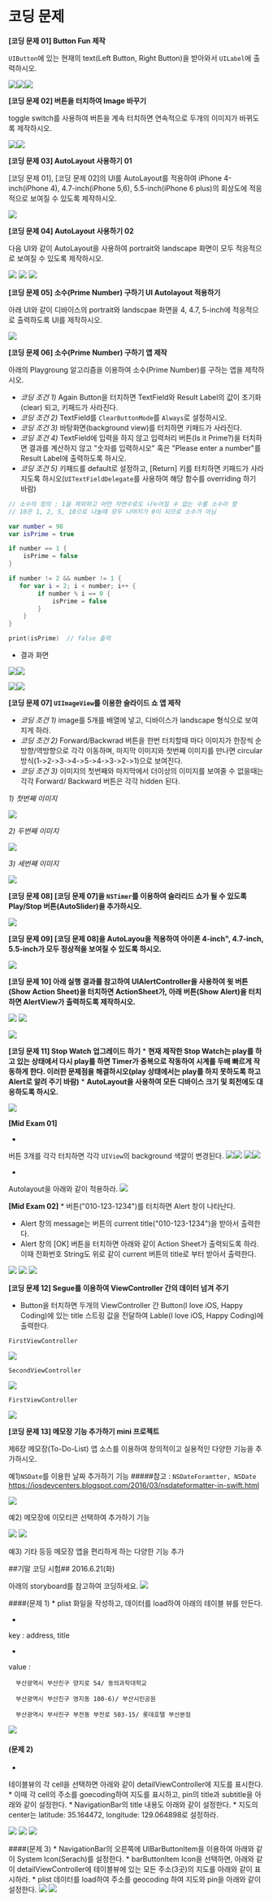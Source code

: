 # 코딩 문제


**[코딩 문제 01] Button Fun 제작**

`UIButton`에 있는 현재의 text(Left Button, Right Button)을 받아와서 `UILabel`에 출력하시오.
 
 ![](ButtonFun01.png)![](ButtonFun02.png)![](ButtonFun03.png)

**[코딩 문제 02] 버튼을 터치하여 Image 바꾸기**

toggle switch를 사용하여 버튼을 계속 터치하면 연속적으로 두개의 이미지가 바뀌도록 제작하시오.

![](ChangeIMG01_s.png)![](ChangeIMG02_s.png)

**[코딩 문제 03] AutoLayout 사용하기 01**

[코딩 문제 01], [코딩 문제 02]의 UI를 AutoLayout를 적용하여 iPhone 4-inch(iPhone 4), 4.7-inch(iPhone 5,6), 5.5-inch(iPhone 6 plus)의 회상도에 적응적으로 보여질 수 있도록 제작하시오.

![](AutoLayout_ButtonFun2.jpg)

**[코딩 문제 04] AutoLayout 사용하기 02**

다음 UI와 같이 AutoLayout을 사용하여 portrait와 landscape 화면이 모두 적응적으로 보여질 수 있도록 제작하시오.

![](HR_space01.jpg)
![](HR_space02-1.jpg)
![](HR_space03-01.jpg)

**[코딩 문제 05] 소수(Prime Number) 구하기 UI Autolayout 적용하기** 

아래 UI와 같이 디바이스의 portrait와 landscpae 화면을 4, 4.7, 5-inch에 적응적으로 출력하도록 UI를 제작하시오.

![](prime_No_AL_02.png)


**[코딩 문제 06] 소수(Prime Number) 구하기 앱 제작**

아래의 Playgroung 알고리즘을 이용하여 소수(Prime Number)를 구하는 앱을 제작하시오.
* *코딩 조건 1)*
Again Button을 터치하면 TextField와 Result Label의 값이 초기화(clear) 되고, 키패드가 사라진다.
* *코딩 조건 2)*
TextField를 `ClearButtonMode`를 `Always`로 설정하시오.
* *코딩 조건 3)*
바탕화면(background view)를 터치하면 키패드가 사라진다.
* *코딩 조건 4)*
TextField에 입력을 하지 않고 입력처리 버튼(Is it Prime?)을 터치하면 결과를 계산하지 않고 "숫자를 입력하시오" 혹은 "Please enter a number"를 Result Label에 출력하도록 하시오.
* *코딩 조건 5)* 키패드를 default로 설정하고, [Return] 키를 터치하면 키패드가 사라지도록 하시오(`UITextFieldDelegate`를 사용하여 해당 함수를 overriding 하기 바람)


```Swift
// 소수의 정의 : 1을 제외하고 어떤 자연수로도 나누어질 수 없는 수를 소수라 함
// 10은 1, 2, 5, 10으로 나눌때 모두 나머지가 0이 되므로 소수가 아님

var number = 98
var isPrime = true

if number == 1 {   
    isPrime = false
}

if number != 2 && number != 1 {
   for var i = 2; i < number; i++ {
        if number % i == 0 {
            isPrime = false
        }
    }
}

print(isPrime)  // false 출력
```
* 결과 화면

![](primeNo01.jpg)![](primeNo02.jpg)

![](primeNo03.jpg)![](primeNo04.jpg)


**[코딩 문제 07] `UIImageView`를 이용한 슬라이드 쇼 앱 제작**

* *코딩 조건 1)*
image를 5개를 배열에 넣고, 디바이스가 landscape 형식으로 보여 지게 하라.
* *코딩 조건 2)*
Forward/Backwrad 버튼을 한번 터치할때 마다 이미지가 한장씩 순방향/역방향으로 각각 이동하며, 마지막 이미지와 첫번째 이미지를 만나면 circular 방식(1->2->3->4->5->4->3->2->1)으로 보여진다.
* *코딩 조건 3)*
이미지의 첫번째와 마지막에서 더이상의 이미지를 보여줄 수 없을때는 각각 Forward/ Backward 버튼은 각각 hidden 된다. 

*1) 첫번째 이미지*

![](ShiderShower03.jpg)

*2) 두번째 이미지*

![](ShiderShower02.jpg)

*3) 세번째 이미지*

![](ShiderShower01.jpg)


**[코딩 문제 08] [코딩 문제 07]을 `NSTimer`를 이용하여 슬라리드 쇼가 될 수 있도록 Play/Stop 버튼(AutoSlider)을 추가하시오.**

![](AnimationTimer.jpg)

**[코딩 문제 09] [코딩 문제 08]을 AutoLayou을 적용하여 아이폰 4-inch", 4.7-inch, 5.5-inch가 모두 정상적을 보여질 수 있도록 하시오.**

![](AL_SliderShow.jpg)

**[코딩 문제 10] 아래 실행 결과를 참고하여 UIAlertController을 사용하여 윗 버튼(Show Action Sheet)을 터치하면 ActionSheet가, 아래 버튼(Show Alert)을 터치하면 AlertView가 출력하도록 제작하시오.**

![](01Alert.jpg) ![](02Alert.jpg)

![](03Alert.jpg)


**[코딩 문제 11] Stop Watch 업그레이드 하기**
* 
**현재 제작한 Stop Watch는 play를 하고 있는 상태에서 다시 play를 하면 Timer가 중복으로 작동하여 시계를 두배 빠르게 작동하게 한다. 이러한 문제점을 해결하시오(play 상태에서는 play를 하지 못하도록 하고 Alert로 알려 주기 바람)**
* 
**AutoLayout을 사용하여 모든 디바이스 크기 및 회전에도 대응하도록 하시오.**


![](FixStopWatch.jpg)


**[Mid Exam 01]**

* 
버튼 3개를 각각 터치하면 각각 `UIView`의 background 색깔이 변경된다.
![](midEx01-01.jpg)![](midEx01-04.jpg)
![](midEx01-03.jpg)![](midEx01-02.jpg)

* 
Autolayout을 아래와 같이 적용하라.
![](midExam01-02.png)


**[Mid Exam 02]**
* 
버튼("010-123-1234")를 터치하면 Alert 창이 나타난다.
* Alert 창의 message는 버튼의 current title("010-123-1234")을 받아서 출력한다.
* Alert 창의 [OK] 버튼을 터치하면 아래와 같이 Action Sheet가 출력되도록 하라. 이때 전화번호 String도 위로 같이 current 버튼의 title로 부터 받아서 출력한다.

![](midExam02-01.jpg) ![](midExam02-02.jpg)
![](midExam02-03.jpg)

**[코딩 문제 12]  Segue를 이용하여 ViewController 간의 데이터 넘겨 주기**

* Button을 터치하면 두개의 ViewController 간 Button(I love iOS, Happy Coding)에 있는 title 스트링 값을 전달하여 Lable(I love iOS, Happy Coding)에 출력한다.

`FirstViewController`               

![](problem12-1.png)

`SecondViewController`

![](problem12-2.png)

`FirstViewController`

![](problem12-03.png) 

   
**[코딩 문제 13] 메모장 기능 추가하기 mini 프로젝트** 

제6장 메모장(To-Do-List) 앱 소스를 이용하여 창의적이고 실용적인 다양한 기능을 추가하시오.

예1)`NSDate`를 이용한 날짜 추가하기 기능
#####참고 : `NSDateForamtter, NSDate`
https://iosdevcenters.blogspot.com/2016/03/nsdateformatter-in-swift.html

![](Mini-prj-To-Do-List.png)

예2) 메모장에 이모티콘 선택하여 추가하기 기능

![](to-do-List-ex01.png)
![](to-do-list-ex02.png)

예3) 기타 등등 메모장 앱을 편리하게 하는 다양한 기능 추가


##기말 코딩 시험##
2016.6.21(화)


아래의 storyboard를 참고하여 코딩하세요.
![](finalExamSB.png)

####(문제 1) 
* 
plist 화일을 작성하고, 데이터를 load하여 아래의 테이블 뷰를 만든다.

* 
key : address, title

* 
value :

      부산광역시 부산진구 양지로 54/ 동의과학대학교

      부산광역시 부산진구 영지동 100-6)/ 부산시민공원

      부산광역시 부사진구 부전동 부전로 503-15/ 롯데호텔 부산본점


![](finalExam01.png) 


#### (문제 2) 


* 
테이블뷰의 각 cell을 선택하면 아래와 같이 detailViewController에 지도를 표시한다. 
* 
이때 각 cell의 주소를 goecoding하여 지도를 표시하고, pin의 title과 subtitle을 아래와 같이 설정한다.
* 
NavigationBar의 title 내용도 아래와 같이 설정한다.
* 
지도의 center는 latitude: 35.164472, longitude: 129.064898로 설정하라.

![](finalExam02.png) ![](finalExam03.png) ![](finalExam04.png) 

####(문제 3) 
* 
NavigationBar의 오른쪽에 UIBarButtonItem을 이용하여 아래와 같이 System Icon(Serach)를 설정한다.
* 
barButtonItem Icon을 선택하면, 아래와 같이 detailViewController에 테이블뷰에 있는 모든 주소(3곳)의 지도를 아래와 같이 표시하라. 
* 
plist 데이터를 load하여 주소를 geocoding 하여 지도와 pin을 아래와 같이 설정한다.
![](finalExam05.png) ![](finalExam06.png) 












